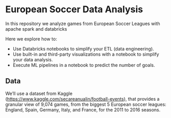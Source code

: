 # European Soccer Data Analysis

In this repository we analyze games from European Soccer Leagues with apache spark and databricks

Here we explore how to:

* Use Databricks notebooks to simplify your ETL (data engineering).
* Use built-in and third-party visualizations with a notebook to simplify your data analysis.
* Execute ML pipelines in a notebook to predict the number of goals.

## Data
We’ll use a dataset from Kaggle (https://www.kaggle.com/secareanualin/football-events), that provides a granular view of 9,074 games, from the biggest 5 European soccer leagues: England, Spain, Germany, Italy, and France, for the 2011 to 2016 seasons.